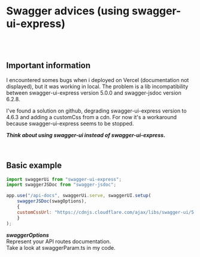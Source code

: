 # Swagger advices (using swagger-ui-express)

</br>
</br>

## Important information

I encountered somes bugs when i deployed on Vercel (documentation not displayed), but it was working in local.
The problem is a lib incompatibility between swagger-ui-express version 5.0.0 and swagger-jsdoc version 6.2.8.

I've found a solution on github, degrading swagger-ui-express version to 4.6.3 and adding a customCss from a cdn.
For now it's a workaround because swagger-ui-express seems to be stopped.

___Think about using swagger-ui instead of swagger-ui-express.___

</br>

## Basic example

```js
import swaggerUi from "swagger-ui-express";
import swaggerJSDoc from "swagger-jsdoc";

app.use("/api-docs", swaggerUi.serve, swaggerUI.setup(
    swaggerJSDoc(swagOptions),
    {
    customCssUrl: "https://cdnjs.cloudflare.com/ajax/libs/swagger-ui/5.12.0/swagger-ui.min.css",
    }
);
```

___swaggerOptions___ </br> Represent your API routes documentation.</br> Take a look at swaggerParam.ts in my code.
